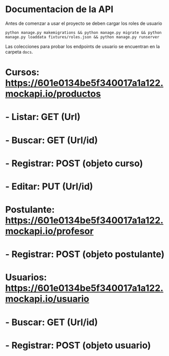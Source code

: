 # Documentacion de la API

Antes de comenzar a usar el proyecto se deben cargar los roles de usuario

``python manage.py makemigrations && python manage.py migrate && python manage.py loaddata fixtures/roles.json && python manage.py runserver``

Las colecciones para probar los endpoints de usuario se encuentran en la carpeta ``docs``.

# Cursos: https://601e0134be5f340017a1a122.mockapi.io/productos
# - Listar: GET (Url)
# - Buscar: GET (Url/id)
# - Registrar: POST (objeto curso)
# - Editar: PUT (Url/id)

# Postulante: https://601e0134be5f340017a1a122.mockapi.io/profesor
# - Registrar: POST (objeto postulante)

# Usuarios: https://601e0134be5f340017a1a122.mockapi.io/usuario
# - Buscar: GET (Url/id)
# - Registrar: POST (objeto usuario)